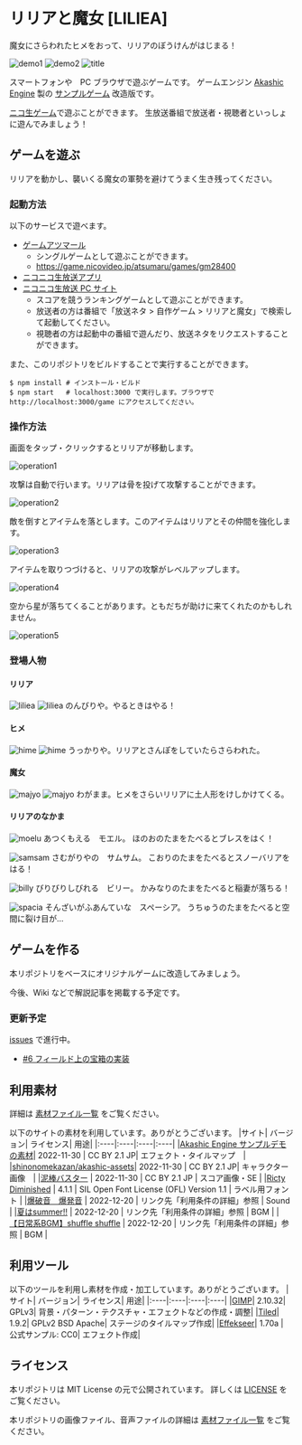 # リリアと魔女 [LILIEA]
魔女にさらわれたヒメをおって、リリアのぼうけんがはじまる！

![demo1](docs/liliea_demo1.gif)
![demo2](docs/liliea_demo2.gif)
![title](docs/title.png)

スマートフォンや　PC ブラウザで遊ぶゲームです。
ゲームエンジン [Akashic Engine](https://akashic-games.github.io/) 製の [サンプルゲーム](https://github.com/akashic-contents/tilemap-survivors) 改造版です。

[ニコ生ゲーム](https://site.live.nicovideo.jp/ichiba.html)で遊ぶことができます。
生放送番組で放送者・視聴者といっしょに遊んでみましょう！

## ゲームを遊ぶ
リリアを動かし、襲いくる魔女の軍勢を避けてうまく生き残ってください。

### 起動方法 
以下のサービスで遊べます。

* [ゲームアツマール](https://game.nicovideo.jp/atsumaru/)
  * シングルゲームとして遊ぶことができます。
  * https://game.nicovideo.jp/atsumaru/games/gm28400
* [ニコニコ生放送アプリ](https://site.live.nicovideo.jp/app/guide.html)
* [ニコニコ生放送 PC サイト](https://site.live.nicovideo.jp/ichiba.html)
  * スコアを競うランキングゲームとして遊ぶことができます。
  * 放送者の方は番組で「放送ネタ > 自作ゲーム > リリアと魔女」で検索して起動してください。
  * 視聴者の方は起動中の番組で遊んだり、放送ネタをリクエストすることができます。

また、このリポジトリをビルドすることで実行することができます。

```
$ npm install # インストール・ビルド
$ npm start   # localhost:3000 で実行します。ブラウザで http://localhost:3000/game にアクセスしてください。
```

### 操作方法
画面をタップ・クリックするとリリアが移動します。

![operation1](docs/operation1.png)

攻撃は自動で行います。リリアは骨を投げて攻撃することができます。

![operation2](docs/operation2.png)

敵を倒すとアイテムを落とします。このアイテムはリリアとその仲間を強化します。

![operation3](docs/operation3.png)

アイテムを取りつづけると、リリアの攻撃がレベルアップします。

![operation4](docs/operation4.png)

空から星が落ちてくることがあります。ともだちが助けに来てくれたのかもしれません。

![operation5](docs/operation5.png)


### 登場人物
#### リリア
![liliea](docs/liliea_face.gif)
![liliea](docs/liliea.gif)
のんびりや。やるときはやる！

#### ヒメ
![hime](docs/hime_face.gif)
![hime](docs/hime.gif)
うっかりや。リリアとさんぽをしていたらさらわれた。

#### 魔女
![majyo](docs/majyo_face.gif)
![majyo](docs/majyo.gif)
わがまま。ヒメをさらいリリアに土人形をけしかけてくる。

#### リリアのなかま
![moelu](docs/moelu.png)
あつくもえる　モエル。
ほのおのたまをたべるとブレスをはく！

![samsam](docs/samsam.png)
さむがりやの　サムサム。
こおりのたまをたべるとスノーバリアをはる！

![billy](docs/billy.png)
びりびりしびれる　ビリー。
かみなりのたまをたべると稲妻が落ちる！

![spacia](docs/spacia.png)
そんざいがふあんていな　スペーシア。
うちゅうのたまをたべると空間に裂け目が...

## ゲームを作る
本リポジトリをベースにオリジナルゲームに改造してみましょう。

今後、Wiki などで解説記事を掲載する予定です。

### 更新予定
[issues](https://github.com/shunsuke-tanaka/liliea-act1/issues) で進行中。
- [#6 フィールド上の宝箱の実装](https://github.com/shunsuke-tanaka/liliea-act1/issues/6)

## 利用素材
詳細は [素材ファイル一覧](./docs/material.csv) をご覧ください。

以下のサイトの素材を利用しています。ありがとうございます。
|サイト| バージョン| ライセンス| 用途|
|:----|:----|:----|:----|
|[Akashic Engine サンプルデモの素材](https://akashic-games.github.io/asset/material.html)| 2022-11-30 | CC BY 2.1 JP| エフェクト・タイルマップ　|
|[shinonomekazan/akashic-assets](https://github.com/shinonomekazan/akashic-assets)| 2022-11-30 | CC BY 2.1 JP| キャラクター画像　|
|[泥棒バスター](https://github.com/akashic-contents/thiefBuster) | 2022-11-30 | CC BY 2.1 JP | スコア画像・SE |
|[Ricty Diminished](https://rictyfonts.github.io/diminished) | 4.1.1 | SIL Open Font License (OFL) Version 1.1 | ラベル用フォント |
|[爆破音　爆発音](https://commons.nicovideo.jp/material/nc107871) | 2022-12-20 | リンク先「利用条件の詳細」参照 | Sound |
|[夏はsummer!!](https://commons.nicovideo.jp/material/nc133861) | 2022-12-20 | リンク先「利用条件の詳細」参照 | BGM |
|[【日常系BGM】shuffle shuffle](https://commons.nicovideo.jp/material/nc150061) | 2022-12-20 | リンク先「利用条件の詳細」参照 | BGM |

## 利用ツール
以下のツールを利用し素材を作成・加工しています。ありがとうございます。
|サイト| バージョン| ライセンス| 用途|
|:----|:----|:----|:----|
|[GIMP](https://www.gimp.org/)| 2.10.32| GPLv3| 背景・パターン・テクスチャ・エフェクトなどの作成・調整|
|[Tiled](https://www.mapeditor.org/)| 1.9.2| GPLv2 BSD Apache| ステージのタイルマップ作成|
|[Effekseer](https://effekseer.github.io/)| 1.70a | 公式サンプル: CC0| エフェクト作成|

## ライセンス
本リポジトリは MIT License の元で公開されています。
詳しくは [LICENSE](./LICENSE) をご覧ください。

本リポジトリの画像ファイル、音声ファイルの詳細は [素材ファイル一覧](./docs/material.csv) をご覧ください。
